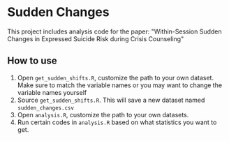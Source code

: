 # Sudden Changes

This project includes analysis code for the paper: "Within-Session Sudden Changes in Expressed Suicide Risk during Crisis Counseling"  

## How to use

1. Open `get_sudden_shifts.R`, customize the path to your own dataset. Make sure
to match the variable names or you may want to change the variable names yourself  
2. Source `get_sudden_shifts.R`. This will save a new dataset named `sudden_changes.csv`  
3. Open `analysis.R`, customize the path to your own datasets.  
4. Run certain codes in `analysis.R` based on what statistics you want to get.
